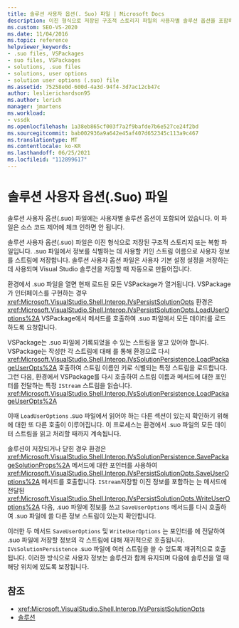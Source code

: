 ```yaml
---
title: 솔루션 사용자 옵션(. Suo) 파일 | Microsoft Docs
description: 이진 형식으로 저장된 구조적 스토리지 파일의 사용자별 솔루션 옵션을 포함하는 솔루션 사용자 옵션(.suo) 파일에 대해 알아봅니다.
ms.custom: SEO-VS-2020
ms.date: 11/04/2016
ms.topic: reference
helpviewer_keywords:
- .suo files, VSPackages
- suo files, VSPackages
- solutions, .suo files
- solutions, user options
- solution user options (.suo) file
ms.assetid: 75258e0d-600d-4a3d-94f4-3d7ac12cb47c
author: leslierichardson95
ms.author: lerich
manager: jmartens
ms.workload:
- vssdk
ms.openlocfilehash: 1a38eb865cf003f7a2f9bafde7b6e527ce24f2bd
ms.sourcegitcommit: bab002936a9a642e45af407d652345c113a9c467
ms.translationtype: MT
ms.contentlocale: ko-KR
ms.lasthandoff: 06/25/2021
ms.locfileid: "112899617"
---
```

# <a name="solution-user-options-suo-file"></a>솔루션 사용자 옵션(.Suo) 파일
솔루션 사용자 옵션(.suo) 파일에는 사용자별 솔루션 옵션이 포함되어 있습니다. 이 파일은 소스 코드 제어에 체크 인하면 안 됩니다.

 솔루션 사용자 옵션(.suo) 파일은 이진 형식으로 저장된 구조적 스토리지 또는 복합 파일입니다. .suo 파일에서 정보를 식별하는 데 사용할 키인 스트림 이름으로 사용자 정보를 스트림에 저장합니다. 솔루션 사용자 옵션 파일은 사용자 기본 설정 설정을 저장하는 데 사용되며 Visual Studio 솔루션을 저장할 때 자동으로 만들어집니다.

 환경에서 .suo 파일을 열면 현재 로드된 모든 VSPackage가 열거됩니다. VSPackage가 인터페이스를 구현하는 경우 <xref:Microsoft.VisualStudio.Shell.Interop.IVsPersistSolutionOpts> 환경은 <xref:Microsoft.VisualStudio.Shell.Interop.IVsPersistSolutionOpts.LoadUserOptions%2A> VSPackage에서 메서드를 호출하여 .suo 파일에서 모든 데이터를 로드하도록 요청합니다.

 VSPackage는 .suo 파일에 기록되었을 수 있는 스트림을 알고 있어야 합니다. VSPackage는 작성한 각 스트림에 대해 를 통해 환경으로 다시 <xref:Microsoft.VisualStudio.Shell.Interop.IVsSolutionPersistence.LoadPackageUserOpts%2A> 호출하여 스트림 이름인 키로 식별되는 특정 스트림을 로드합니다. 그런 다음, 환경에서 VSPackage를 다시 호출하여 스트림 이름과 메서드에 대한 포인터를 전달하는 특정 `IStream` 스트림을 읽습니다. <xref:Microsoft.VisualStudio.Shell.Interop.IVsSolutionPersistence.LoadPackageUserOpts%2A>

 이때 `LoadUserOptions` .suo 파일에서 읽어야 하는 다른 섹션이 있는지 확인하기 위해 에 대한 또 다른 호출이 이루어집니다. 이 프로세스는 환경에서 .suo 파일의 모든 데이터 스트림을 읽고 처리할 때까지 계속됩니다.

 솔루션이 저장되거나 닫힌 경우 환경은 <xref:Microsoft.VisualStudio.Shell.Interop.IVsSolutionPersistence.SavePackageSolutionProps%2A> 메서드에 대한 포인터를 사용하여 <xref:Microsoft.VisualStudio.Shell.Interop.IVsPersistSolutionOpts.SaveUserOptions%2A> 메서드를 호출합니다. `IStream`저장할 이진 정보를 포함하는 는 메서드에 전달된 <xref:Microsoft.VisualStudio.Shell.Interop.IVsPersistSolutionOpts.WriteUserOptions%2A> 다음, .suo 파일에 정보를 쓰고 `SaveUserOptions` 메서드를 다시 호출하여 .suo 파일에 쓸 다른 정보 스트림이 있는지 확인합니다.

 이러한 두 메서드 `SaveUserOptions` 및 `WriteUserOptions` 는 포인터를 에 전달하여 .suo 파일에 저장할 정보의 각 스트림에 대해 재귀적으로 호출됩니다. `IVsSolutionPersistence` .suo 파일에 여러 스트림을 쓸 수 있도록 재귀적으로 호출됩니다. 이러한 방식으로 사용자 정보는 솔루션과 함께 유지되며 다음에 솔루션을 열 때 해당 위치에 있도록 보장됩니다.

## <a name="see-also"></a>참조
- <xref:Microsoft.VisualStudio.Shell.Interop.IVsPersistSolutionOpts>
- [솔루션](../../extensibility/internals/solutions-overview.md)
